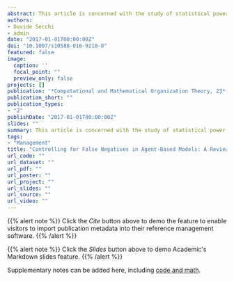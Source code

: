 ```yaml
---
abstract: This article is concerned with the study of statistical power in agent-based modeling (ABM). After an overview of classic statistics theory on how to interpret Type-II error (whose occurrence is also referred to as a false negative) and power, the manuscript presents a study on ABM simulation articles published in management journals and other outlets likely to publish management and organizational research. Findings show that most studies are underpowered, with some being overpowered. After discussing the risks of under- and overpower, we present two formulas to approximate the number of simulation runs to reach an appropriate level of power. The study concludes with the importance for organizational behavior scholars to perform their models in an attempt to reach a power of 0.95 or higher at the 0.01 significance level.
authors:
- Davide Secchi
- admin
date: "2017-01-01T00:00:00Z"
doi: "10.1007/s10588-016-9218-0"
featured: false
image:
  caption: ''
  focal_point: ""
  preview_only: false
projects: []
publication: '*Computational and Mathematical Organization Theory, 23*(1), 94-121'
publication_short: ""
publication_types:
- "2"
publishDate: "2017-01-01T00:00:00Z"
slides: ""
summary: This article is concerned with the study of statistical power in agent-based modeling (ABM). After an overview of classic statistics theory on how to interpret Type-II error (whose occurrence is also referred to as a false negative) and power, the manuscript presents a study on ABM simulation articles published in management journals and other outlets likely to publish management and organizational research. Findings show that most studies are underpowered, with some being overpowered. After discussing the risks of under- and overpower, we present two formulas to approximate the number of simulation runs to reach an appropriate level of power. The study concludes with the importance for organizational behavior scholars to perform their models in an attempt to reach a power of 0.95 or higher at the 0.01 significance level.
tags:
- "Management"
title: "Controlling for False Negatives in Agent-Based Models: A Review of Power Analysis in Organizational Research"
url_code: ""
url_dataset: ""
url_pdf: ""
url_poster: ""
url_project: ""
url_slides: ""
url_source: ""
url_video: ""
---
```


{{% alert note %}}
Click the *Cite* button above to demo the feature to enable visitors to import publication metadata into their reference management software.
{{% /alert %}}

{{% alert note %}}
Click the *Slides* button above to demo Academic's Markdown slides feature.
{{% /alert %}}

Supplementary notes can be added here, including [code and math](https://sourcethemes.com/academic/docs/writing-markdown-latex/).

